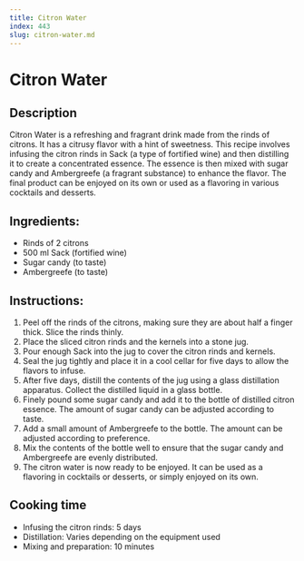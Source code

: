 ```yaml
---
title: Citron Water
index: 443
slug: citron-water.md
---
```


# Citron Water

## Description
Citron Water is a refreshing and fragrant drink made from the rinds of citrons. It has a citrusy flavor with a hint of sweetness. This recipe involves infusing the citron rinds in Sack (a type of fortified wine) and then distilling it to create a concentrated essence. The essence is then mixed with sugar candy and Ambergreefe (a fragrant substance) to enhance the flavor. The final product can be enjoyed on its own or used as a flavoring in various cocktails and desserts.

## Ingredients:
- Rinds of 2 citrons
- 500 ml Sack (fortified wine)
- Sugar candy (to taste)
- Ambergreefe (to taste)

## Instructions:
1. Peel off the rinds of the citrons, making sure they are about half a finger thick. Slice the rinds thinly.
2. Place the sliced citron rinds and the kernels into a stone jug.
3. Pour enough Sack into the jug to cover the citron rinds and kernels.
4. Seal the jug tightly and place it in a cool cellar for five days to allow the flavors to infuse.
5. After five days, distill the contents of the jug using a glass distillation apparatus. Collect the distilled liquid in a glass bottle.
6. Finely pound some sugar candy and add it to the bottle of distilled citron essence. The amount of sugar candy can be adjusted according to taste.
7. Add a small amount of Ambergreefe to the bottle. The amount can be adjusted according to preference.
8. Mix the contents of the bottle well to ensure that the sugar candy and Ambergreefe are evenly distributed.
9. The citron water is now ready to be enjoyed. It can be used as a flavoring in cocktails or desserts, or simply enjoyed on its own.

## Cooking time
- Infusing the citron rinds: 5 days
- Distillation: Varies depending on the equipment used
- Mixing and preparation: 10 minutes